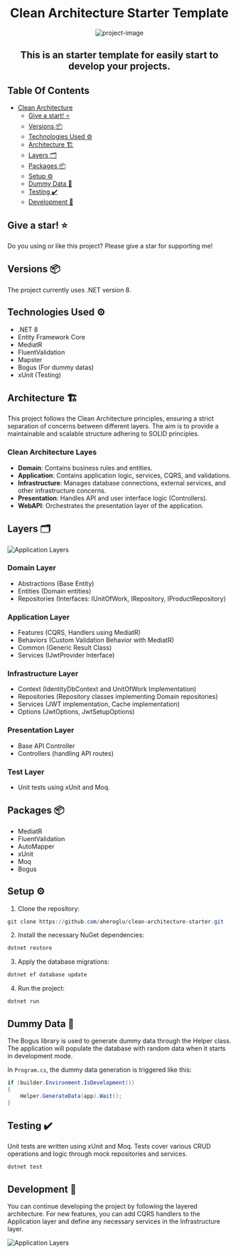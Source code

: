 <h1 align="center">
  Clean Architecture Starter Template
</h1>

<p align="center">
  <img src="https://socialify.git.ci/aheroglu/clean-architecture-starter/image?description=1&language=1&name=1&owner=1&pattern=Solid&stargazers=1&theme=Auto"
    alt="project-image">
</p>

<h2 align="center">
  This is an starter template for easily start to develop your projects.
</h2>

## Table Of Contents

- [Clean Architecture](#clean-architecture)    
  - [Give a start! :star:](#give-a-star-star)
  - [Versions :package:](#versions)
  - [Technologies Used :gear:](#technologies-used)
  - [Architecture :building_construction:](#architecture)
  - [Layers :card_index_dividers:](#layers)
  - [Packages :package:](#packages)
  - [Setup :gear:](#setup)
  - [Dummy Data :clown_face:](#dummy-data)
  - [Testing :heavy_check_mark:](#testing)
  - [Development :rocket:](#development)

## Give a star! :star:
Do you using or like this project? Please give a star for supporting me!

## Versions :package:
The project currently uses .NET version 8.

## Technologies Used :gear:
- .NET 8
- Entity Framework Core
- MediatR
- FluentValidation
- Mapster
- Bogus (For dummy datas)
- xUnit (Testing)

## Architecture :building_construction:

This project follows the Clean Architecture principles, ensuring a strict separation of concerns between different layers. The aim is to provide a maintainable and scalable structure adhering to SOLID principles.

### Clean Architecture Layes
- <b>Domain</b>: Contains business rules and entities.
- <b>Application</b>: Contains application logic, services, CQRS, and validations.
- <b>Infrastructure</b>: Manages database connections, external services, and other infrastructure concerns.
- <b>Presentation</b>: Handles API and user interface logic (Controllers).
- <b>WebAPI</b>: Orchestrates the presentation layer of the application.

## Layers :card_index_dividers:

![Application Layers](https://resmim.net/cdn/2024/09/21/mowSjR.png)

### Domain Layer
- Abstractions (Base Entity)
- Entities (Domain entities)
- Repositories (Interfaces: IUnitOfWork, IRepository, IProductRepository)

### Application Layer
- Features (CQRS, Handlers using MediatR)
- Behaviors (Custom Validation Behavior with MediatR)
- Common (Generic Result Class)
- Services (IJwtProvider Interface)

### Infrastructure Layer
- Context (IdentityDbContext and UnitOfWork Implementation)
- Repositories (Repository classes implementing Domain repositories)
- Services (JWT implementation, Cache implementation)
- Options (JwtOptions, JwtSetupOptions)

### Presentation Layer
- Base API Controller
- Controllers (handling API routes)

### Test Layer
- Unit tests using xUnit and Moq.

## Packages :package:
- MediatR
- FluentValidation
- AutoMapper
- xUnit
- Moq
- Bogus

## Setup :gear:
1. Clone the repository:
```powershell
git clone https://github.com/aheroglu/clean-architecture-starter.git
```

2. Install the necessary NuGet dependencies:
```powershell
dotnet restore
```

3. Apply the database migrations:
```powershell
dotnet ef database update
```

4. Run the project:
```powershell
dotnet run
```

## Dummy Data :clown_face:
The Bogus library is used to generate dummy data through the Helper class. The application will populate the database with random data when it starts in development mode.

In ```Program.cs```, the dummy data generation is triggered like this:
```csharp
if (builder.Environment.IsDevelopment())
{
    Helper.GenerateData(app).Wait();
}
```

## Testing :heavy_check_mark:
Unit tests are written using xUnit and Moq. Tests cover various CRUD operations and logic through mock repositories and services.
```csharp
dotnet test
```

## Development :rocket:
You can continue developing the project by following the layered architecture. For new features, you can add CQRS handlers to the Application layer and define any necessary services in the Infrastructure layer.


![Application Layers](https://resmim.net/cdn/2024/09/21/mowfJn.png)
